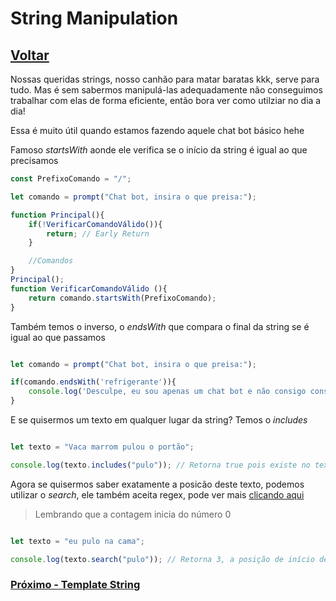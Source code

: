 # String Manipulation

## [Voltar](./Const.md)

Nossas queridas strings, nosso canhão para matar baratas kkk, serve para tudo. Mas é sem sabermos manipulá-las adequadamente não conseguimos trabalhar com elas de forma eficiente, então bora ver como utilziar no dia a dia!

Essa é muito útil quando estamos fazendo aquele chat bot básico hehe

Famoso _startsWith_ aonde ele verifica se o início da string é igual ao que precisamos

```js
const PrefixoComando = "/";

let comando = prompt("Chat bot, insira o que preisa:");

function Principal(){
    if(!VerificarComandoVálido()){
        return; // Early Return
    }

    //Comandos
}
Principal();
function VerificarComandoVálido (){
    return comando.startsWith(PrefixoComando);
}
```

Também temos o inverso, o _endsWith_ que compara o final da string se é igual ao que passamos

```js

let comando = prompt("Chat bot, insira o que preisa:");

if(comando.endsWith('refrigerante')){
    console.log('Desculpe, eu sou apenas um chat bot e não consigo consumir alimentos/bebidas');
}
```

E se quisermos um texto em qualquer lugar da string? Temos o _includes_

```js

let texto = "Vaca marrom pulou o portão";

console.log(texto.includes("pulo")); // Retorna true pois existe no texto

```

Agora se quisermos saber exatamente a posicão deste texto, podemos utilizar o _search_, ele também aceita regex, pode ver mais [clicando aqui](https://developer.mozilla.org/en-US/docs/Web/JavaScript/Reference/Global_Objects/String/search)

> Lembrando que a contagem inicia do número 0

```js

let texto = "eu pulo na cama";

console.log(texto.search("pulo")); // Retorna 3, a posição de início dele

```

### [Próximo - Template String](./TemplateString.md)
